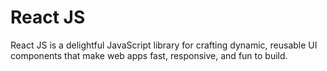 # React JS
React JS is a delightful JavaScript library for crafting dynamic, reusable UI components that make web apps fast, responsive, and fun to build.

